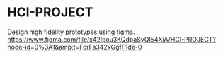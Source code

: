 # HCI-PROJECT

Design high fidelity prototypes using figma. 
https://www.figma.com/file/x42lpou3KQdpaSyQl54XjA/HCI-PROJECT?node-id=0%3A1&amp;t=FcrFs342xGgfF1de-0
